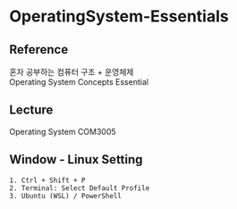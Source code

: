 # OperatingSystem-Essentials

## Reference
혼자 공부하는 컴퓨터 구조 + 운영체제  
Operating System Concepts Essential  

## Lecture
Operating System COM3005  

## Window - Linux Setting
```
1. Ctrl + Shift + P
2. Terminal: Select Default Profile
3. Ubuntu (WSL) / PowerShell
```
